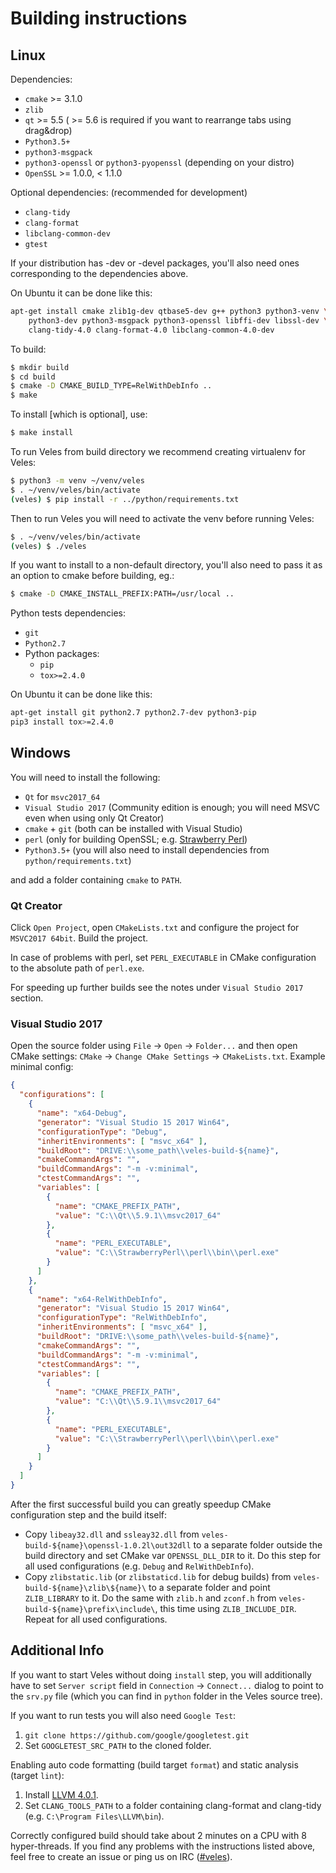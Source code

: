 # Building instructions

## Linux

Dependencies:

- `cmake` >= 3.1.0
- `zlib`
- `qt` >= 5.5 ( >= 5.6 is required if you want to rearrange tabs using
drag&drop)
- `Python3.5+`
- `python3-msgpack`
- `python3-openssl` or `python3-pyopenssl` (depending on your distro)
- `OpenSSL` >= 1.0.0, < 1.1.0

Optional dependencies: (recommended for development)
- `clang-tidy`
- `clang-format`
- `libclang-common-dev`
- `gtest`

If your distribution has -dev or -devel packages, you'll also need ones
corresponding to the dependencies above.

On Ubuntu it can be done like this:
```bash
apt-get install cmake zlib1g-dev qtbase5-dev g++ python3 python3-venv \
    python3-dev python3-msgpack python3-openssl libffi-dev libssl-dev \
    clang-tidy-4.0 clang-format-4.0 libclang-common-4.0-dev
```

To build:
```bash
$ mkdir build
$ cd build
$ cmake -D CMAKE_BUILD_TYPE=RelWithDebInfo ..
$ make
```

To install [which is optional], use:
```bash
$ make install
```

To run Veles from build directory we recommend creating virtualenv for Veles:
```bash
$ python3 -m venv ~/venv/veles
$ . ~/venv/veles/bin/activate
(veles) $ pip install -r ../python/requirements.txt
```

Then to run Veles you will need to activate the venv before running Veles:
```bash
$ . ~/venv/veles/bin/activate
(veles) $ ./veles
```

If you want to install to a non-default directory, you'll also need to pass
it as an option to cmake before building, eg.:
```bash
$ cmake -D CMAKE_INSTALL_PREFIX:PATH=/usr/local ..
```

Python tests dependencies:

- `git`
- `Python2.7`
- Python packages:
    - `pip`
    - `tox>=2.4.0`

On Ubuntu it can be done like this:
```bash
apt-get install git python2.7 python2.7-dev python3-pip
pip3 install tox>=2.4.0
```

## Windows

You will need to install the following:

- `Qt` for `msvc2017_64`
- `Visual Studio 2017` (Community edition is enough; you will need MSVC even
when using only Qt Creator)
- `cmake` + `git` (both can be installed with Visual Studio)
- `perl` (only for building OpenSSL; e.g.
[Strawberry Perl](http://strawberryperl.com/))
- `Python3.5+` (you will also need to install dependencies from
`python/requirements.txt`)

and add a folder containing `cmake` to `PATH`.

### Qt Creator

Click `Open Project`, open `CMakeLists.txt` and configure the project for
`MSVC2017 64bit`. Build the project.

In case of problems with perl, set `PERL_EXECUTABLE` in CMake configuration to
the absolute path of `perl.exe`.

For speeding up further builds see the notes under `Visual Studio 2017` section.

### Visual Studio 2017

Open the source folder using `File` -> `Open` -> `Folder...` and then open CMake
settings: `CMake` -> `Change CMake Settings` -> `CMakeLists.txt`.
Example minimal config:

```json
{
  "configurations": [
    {
      "name": "x64-Debug",
      "generator": "Visual Studio 15 2017 Win64",
      "configurationType": "Debug",
      "inheritEnvironments": [ "msvc_x64" ],
      "buildRoot": "DRIVE:\\some_path\\veles-build-${name}",
      "cmakeCommandArgs": "",
      "buildCommandArgs": "-m -v:minimal",
      "ctestCommandArgs": "",
      "variables": [
        {
          "name": "CMAKE_PREFIX_PATH",
          "value": "C:\\Qt\\5.9.1\\msvc2017_64"
        },
        {
          "name": "PERL_EXECUTABLE",
          "value": "C:\\StrawberryPerl\\perl\\bin\\perl.exe"
        }
      ]
    },
    {
      "name": "x64-RelWithDebInfo",
      "generator": "Visual Studio 15 2017 Win64",
      "configurationType": "RelWithDebInfo",
      "inheritEnvironments": [ "msvc_x64" ],
      "buildRoot": "DRIVE:\\some_path\\veles-build-${name}",
      "cmakeCommandArgs": "",
      "buildCommandArgs": "-m -v:minimal",
      "ctestCommandArgs": "",
      "variables": [
        {
          "name": "CMAKE_PREFIX_PATH",
          "value": "C:\\Qt\\5.9.1\\msvc2017_64"
        },
        {
          "name": "PERL_EXECUTABLE",
          "value": "C:\\StrawberryPerl\\perl\\bin\\perl.exe"
        }
      ]
    }
  ]
}
```

After the first successful build you can greatly speedup CMake configuration
step and the build itself:
- Copy `libeay32.dll` and `ssleay32.dll` from
`veles-build-${name}\openssl-1.0.2l\out32dll` to a separate folder outside the
build directory and set CMake var `OPENSSL_DLL_DIR` to it. Do this step for all
used configurations (e.g. `Debug` and `RelWithDebInfo`).
- Copy `zlibstatic.lib` (or `zlibstaticd.lib` for debug builds) from
`veles-build-${name}\zlib\${name}\` to a separate folder and point
`ZLIB_LIBRARY` to it. Do the same with `zlib.h` and `zconf.h` from
`veles-build-${name}\prefix\include\`, this time using `ZLIB_INCLUDE_DIR`.
Repeat for all used configurations.


## Additional Info

If you want to start Veles without doing `install` step, you will additionally
have to set `Server script` field in `Connection` -> `Connect...` dialog to
point to the `srv.py` file (which you can find in `python` folder in the Veles
source tree).

If you want to run tests you will also need `Google Test`:

1. `git clone https://github.com/google/googletest.git`
2. Set `GOOGLETEST_SRC_PATH` to the cloned folder.

Enabling auto code formatting (build target `format`) and static analysis
(target `lint`):

1. Install [LLVM 4.0.1](https://releases.llvm.org/download.html#4.0.1).
2. Set `CLANG_TOOLS_PATH` to a folder containing clang-format and clang-tidy
(e.g. `C:\Program Files\LLVM\bin`).

Correctly configured build should take about 2 minutes on a CPU with 8
hyper-threads. If you find any problems with the instructions listed above, feel
free to create an issue or ping us on IRC
([#veles](https://webchat.freenode.net/?channels=#veles)).
